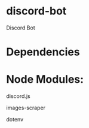 # discord-bot
Discord Bot

# Dependencies 

# Node Modules:

  discord.js

  images-scraper
  
  dotenv
